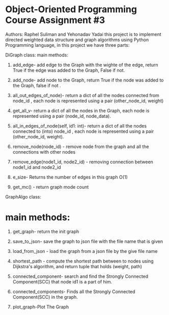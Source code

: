 # Object-Oriented Programming Course Assignment #3
Authors: Raphel Suliman and Yehonadav Yadai
this project is to implement directed weighted data structure and graph algorithms using Python Programming language, in this project we have three parts:

DiGraph class:
main methods:
1. add_edge- add edge to the Graph with the wighte of the edge, return True if the edge was added to the Graph, False if not.

2. add_node- add node to the Graph, return True if the node was added to the Graph, false if not .

3. all_out_edges_of_node)- return a dict of all the nodes connected from node_id , each node is represented using a pair
    (other_node_id, weight) 

4. get_all_v- return a dict of all the nodes in the Graph, each node is represented using a pair (node_id, node_data). 

5. all_in_edges_of_node(self, id1: int)- return a dict of all the nodes connected to (into) node_id , each node is represented using a pair (other_node_id, weight).

6. remove_node(node_id) - remove node from the graph and all the connections with other nodes

7. remove_edge(node1_id, node2_id) - removing connection between node1_id and node2_id

8. e_size- Returns the number of edges in this graph O(1)

9. get_mc() - return graph mode count

GraphAlgo class:
# main methods:
1. get_graph- return the init graph

2. save_to_json- save the graph to  json file with the file name that is given

3. load_from_json - load the graph from a json file by the give file name

4. shortest_path - compute the shortest path between to nodes using Dijkstra's algorithm, and return tuple that holds (weight, path)

5. connected_component- search and find the Strongly Connected Component(SCC) that node id1 is a part of him.

6. connected_components- Finds all the Strongly Connected Component(SCC) in the graph. 

7. plot_graph-Plot The Graph


